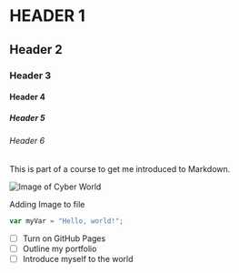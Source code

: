 # HEADER 1
## Header 2
### Header 3
#### Header 4
##### Header 5
###### Header 6


This is part of a course to get me introduced to Markdown. 

![Image of Cyber World](https://th.bing.com/th?id=OIP.xpstHRpfiADnlSnYCkawgQHaEK&w=333&h=187&c=8&rs=1&qlt=90&o=6&pid=3.1&rm=2)

Adding Image to file

``` javascript
var myVar = "Hello, world!";
```

- [ ] Turn on GitHub Pages
- [ ] Outline my portfolio
- [ ] Introduce myself to the world

